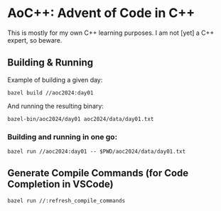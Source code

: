# AoC++: Advent of Code in C++

This is mostly for my own C++ learning purposes. I am not \[yet] a C++ expert, so beware.

## Building & Running

Example of building a given day:

```
bazel build //aoc2024:day01
```

And running the resulting binary:

```
bazel-bin/aoc2024/day01 aoc2024/data/day01.txt
```

### Building and running in one go:

```
bazel run //aoc2024:day01 -- $PWD/aoc2024/data/day01.txt
```

## Generate Compile Commands (for Code Completion in VSCode)

```
bazel run //:refresh_compile_commands
```

